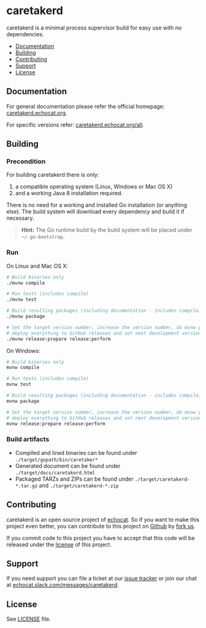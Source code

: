# caretakerd

caretakerd is a minimal process supervisor build for easy use with no dependencies.

* [Documentation](#documentation)
* [Building](#building)
* [Contributing](#contributing)
* [Support](#support)
* [License](#license)

## Documentation

For general documentation please refer the official homepage: [caretakerd.echocat.org](https://caretakerd.echocat.org).

For specific versions refer: [caretakerd.echocat.org/all](https://caretakerd.echocat.org/all).

## Building

### Precondition

For building caretakerd there is only:

1. a compatible operating system (Linux, Windows or Mac OS X)
2. and a working Java 8 installation required.

There is no need for a working and installed Go installation (or anything else). The build system will download every dependency and build it if necessary.

> **Hint:** The Go runtime build by the build system will be placed under ``~/.go-bootstrap``.

### Run

On Linux and Mac OS X:
```bash
# Build binaries only
./mvnw compile

# Run tests (includes compile)
./mvnw test

# Build resulting packages (including documentation - includes compile)
./mvnw package

# Set the target version number, increase the version number, do mvnw package,
# deploy everything to GitHub releases and set next development version number.
./mvnw release:prepare release:perform
```

On Windows:
```bash
# Build binaries only
mvnw compile

# Run tests (includes compile)
mvnw test

# Build resulting packages (including documentation - includes compile)
mvnw package

# Set the target version number, increase the version number, do mvnw package,
# deploy everything to GitHub releases and set next development version number.
mvnw release:prepare release:perform
```

### Build artifacts

* Compiled and lined binaries can be found under ``./target/gopath/bin/caretaker*``
* Generated document can be found under ``./target/docs/caretakerd.html``
* Packaged TARZs and ZIPs can be found under ``./target/caretakerd-*.tar.gz`` and ``./target/caretakerd-*.zip``

## Contributing

caretakerd is an open source project of [echocat](https://echocat.org).
So if you want to make this project even better, you can contribute to this project on [Github](https://github.com/echocat/caretakerd)
by [fork us](https://github.com/echocat/caretakerd/fork).

If you commit code to this project you have to accept that this code will be released under the [license](#license) of this project.

## Support

If you need support you can file a ticket at our [issue tracker](https://github.com/echocat/caretakerd/issues)
or join our chat at [echocat.slack.com/messages/caretakerd](https://echocat.slack.com/messages/caretakerd/).

## License

See [LICENSE](LICENSE) file.
